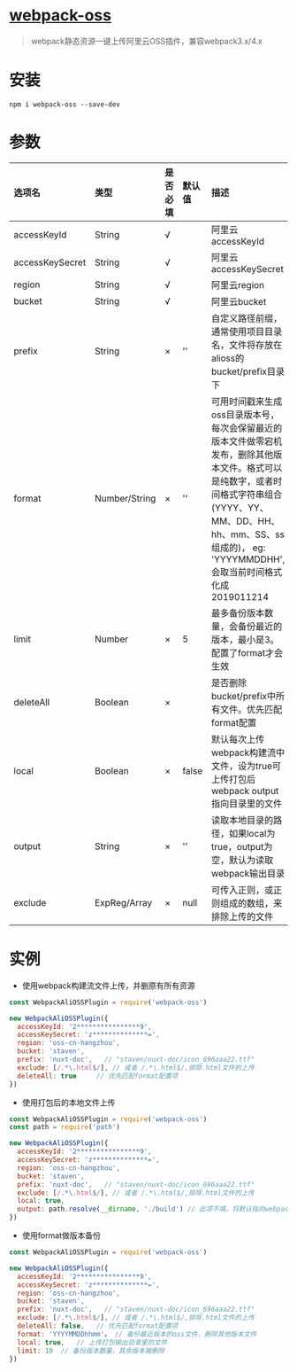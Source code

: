 # [webpack-oss](https://github.com/staven630/webpack-oss)
> webpack静态资源一键上传阿里云OSS插件，兼容webpack3.x/4.x

# 安装

```
npm i webpack-oss --save-dev
```

# 参数
| 选项名          | 类型                 | 是否必填 | 默认值 | 描述                                                                                                                                                                                                                          |
| :-------------- | :------------------- | :------- | :----- | :---------------------------------------------------------------------------------------------------------------------------------------------------------------------------------------------------------------------------- |
| accessKeyId     | String               | √        |        | 阿里云accessKeyId                                                                                                                                                                                                             |
| accessKeySecret | String               | √        |        | 阿里云accessKeySecret                                                                                                                                                                                                         |
| region          | String               | √        |        | 阿里云region                                                                                                                                                                                                                  |
| bucket          | String               | √        |        | 阿里云bucket                                                                                                                                                                                                                  |
| prefix          | String               | ×        | ''     | 自定义路径前缀，通常使用项目目录名，文件将存放在alioss的bucket/prefix目录下                                                                                                                                                   |
| format          | Number/String        | ×        | ''     | 可用时间戳来生成oss目录版本号，每次会保留最近的版本文件做零宕机发布，删除其他版本文件。格式可以是纯数字，或者时间格式字符串组合(YYYY、YY、MM、DD、HH、hh、mm、SS、ss组成的)， eg: 'YYYYMMDDHH',会取当前时间格式化成2019011214 |
| limit           | Number               | ×        | 5      | 最多备份版本数量，会备份最近的版本，最小是3。配置了format才会生效                                                                                                                                                             |
| deleteAll       | Boolean              | ×        |        | 是否删除bucket/prefix中所有文件。优先匹配format配置                                                                                                                                                                           |
| local           | Boolean              | ×        | false  | 默认每次上传webpack构建流中文件，设为true可上传打包后webpack output指向目录里的文件                                                                                                                                           |
| output          | String               | ×        | ''     | 读取本地目录的路径，如果local为true，output为空，默认为读取webpack输出目录                                                                                                                                                    |
| exclude         | ExpReg/Array<ExpReg> | ×        | null   | 可传入正则，或正则组成的数组，来排除上传的文件                                                                                                                                                                                |

# 实例

* 使用webpack构建流文件上传，并删原有所有资源
```javascript
const WebpackAliOSSPlugin = require('webpack-oss')

new WebpackAliOSSPlugin({
  accessKeyId: '2****************9',
  accessKeySecret: 'z**************=',
  region: 'oss-cn-hangzhou',
  bucket: 'staven',
  prefix: 'nuxt-doc',   // "staven/nuxt-doc/icon_696aaa22.ttf"
  exclude: [/.*\.html$/], // 或者 /.*\.html$/,排除.html文件的上传  
  deleteAll: true	  // 优先匹配format配置项
})
```
* 使用打包后的本地文件上传
```javascript
const WebpackAliOSSPlugin = require('webpack-oss')
const path = require('path')

new WebpackAliOSSPlugin({
  accessKeyId: '2****************9',
  accessKeySecret: 'z**************=',
  region: 'oss-cn-hangzhou',
  bucket: 'staven',
  prefix: 'nuxt-doc',   // "staven/nuxt-doc/icon_696aaa22.ttf"
  exclude: [/.*\.html$/], // 或者 /.*\.html$/,排除.html文件的上传  
  local: true,
  output: path.resolve(__dirname, './build') // 此项不填，将默认指向webpack/vue-cli等工具输出目录
})
```
* 使用format做版本备份
```javascript
const WebpackAliOSSPlugin = require('webpack-oss')

new WebpackAliOSSPlugin({
  accessKeyId: '2****************9',
  accessKeySecret: 'z**************=',
  region: 'oss-cn-hangzhou',
  bucket: 'staven',
  prefix: 'nuxt-doc',   // "staven/nuxt-doc/icon_696aaa22.ttf"
  exclude: [/.*\.html$/], // 或者 /.*\.html$/,排除.html文件的上传  
  deleteAll: false,	  // 优先匹配format配置项
  format: 'YYYYMMDDhhmm'， // 备份最近版本的oss文件，删除其他版本文件
  local: true,   // 上传打包输出目录里的文件
  limit: 10  // 备份版本数量，其余版本被删除
})
```

